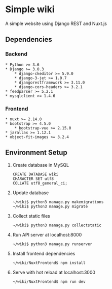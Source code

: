 # Simple wiki
A simple website using Django REST and Nuxt.js

## Dependencies
### Backend
    * Python >= 3.6
    * Django >= 3.0.3
        * django-ckeditor >= 5.9.0
        * django-3-jet >= 1.0.7
        * djangorestframework >= 3.11.0
        * django-cors-headers >= 3.2.1
    * feedparser >= 5.2.1
    * mysqlclient >= 1.4.6
### Frontend
    * nuxt >= 2.14.0
    * bootstrap >= 4.5.0
        * bootstrap-vue >= 2.15.0
    * jarallax >= 1.12.1
    * object-fit-images >= 3.2.4

## Environment Setup
1. Create database in MySQL
    ```mysql
    CREATE DATABASE wiki
    CHARACTER SET utf8
    COLLATE utf8_general_ci;
    ```

2. Update database
    ```shell script
    ~/wiki$ python3 manage.py makemigrations
    ~/wiki$ python3 manage.py migrate
    ```

3. Collect static files
    ```shell script
    ~/wiki$ python3 manage.py collectstatic
    ```

4. Run API server at localhost:8000
    ```shell script
    ~/wiki$ python3 manage.py runserver
    ```

5. Install frontend dependencies
    ```shell script
    ~/wiki/NuxtFrontend$ npm install
    ```

6. Serve with hot reload at localhost:3000
    ```shell script
    ~/wiki/NuxtFrontend$ npm run dev
    ```
 